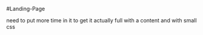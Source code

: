 #Landing-Page

need to put more time in it to get it actually full with a content and with small css
